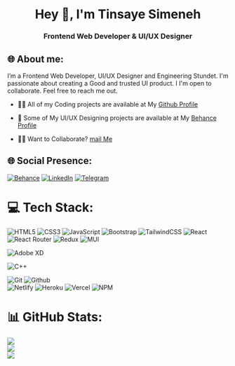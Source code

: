 <h1 align="center">Hey 👋, I'm Tinsaye Simeneh </h1>
<h3 align="center">Frontend Web Developer & UI/UX Designer</h3>

## 🌐 About me:
<p> I’m a Frontend Web Developer, UI/UX Designer and Engineering Stundet.
I'm passionate about creating a Good and trusted UI product. I
I'm open to collaborate. Feel free to reach me out. 
</p>

- 👨‍💻 All of my Coding projects are available at My [Github Profile](https://github.com/tinsaye-simeneh)<br>

- 👜 Some of My UI/UX Designing projects are available at My [Behance Profile](https://www.behance.net/tinsayesimeneh)<br>

- 🙋‍♂️ Want to Collaborate? [mail Me](mailto:tinsayesimeneh608@gmail.com)<br>

## 🌐 Social Presence:

[![Behance](https://img.shields.io/badge/Behance-1769ff?logo=behance&logoColor=white)](https://behance.net/tinsayesimeneh) [![LinkedIn](https://img.shields.io/badge/LinkedIn-%230077B5.svg?logo=linkedin&logoColor=white)](https://linkedin.com/in/tinsayesimeneh)
[![Telegram](https://img.shields.io/badge/Telegram-%230077B5.svg?logo=telegram&logoColor=white)](https://t.me/TinsayeSimeneh)

# 💻 Tech Stack:

![HTML5](https://img.shields.io/badge/html5-%23E34F26.svg?style=for-the-badge&logo=html5&logoColor=white) 
![CSS3](https://img.shields.io/badge/css3-%23E34F26.svg?style=for-the-badge&logo=css3&logoColor=white) 
![JavaScript](https://img.shields.io/badge/javascript-%23323330.svg?style=for-the-badge&logo=javascript&logoColor=%23F7DF1E)
![Bootstrap](https://img.shields.io/badge/bootstrap-%23563D7C.svg?style=for-the-badge&logo=bootstrap&logoColor=white) 
![TailwindCSS](https://img.shields.io/badge/tailwindcss-%2338B2AC.svg?style=for-the-badge&logo=tailwind-css&logoColor=white)
![React](https://img.shields.io/badge/react-%2320232a.svg?style=for-the-badge&logo=react&logoColor=%2361DAFB) ![React Router](https://img.shields.io/badge/React_Router-CA4245?style=for-the-badge&logo=react-router&logoColor=white) 
![Redux](https://img.shields.io/badge/redux-%23593d88.svg?style=for-the-badge&logo=redux&logoColor=white)
![MUI](https://img.shields.io/badge/MUI-%230081CB.svg?style=for-the-badge&logo=material-ui&logoColor=white) 


![Adobe XD](https://img.shields.io/badge/Adobe%20XD-470137?style=for-the-badge&logo=Adobe%20XD&logoColor=#FF61F6)

![C++](https://img.shields.io/badge/c++-%2300599C.svg?style=for-the-badge&logo=c%2B%2B&logoColor=white) 

![Git](https://img.shields.io/badge/git-%2300D8FF.svg?style=for-the-badge&logo=git&logoColor=white) ![Github](https://img.shields.io/badge/github-%2300D8FF.svg?style=for-the-badge&logo=github&logoColor=white)  
![Netlify](https://img.shields.io/badge/netlify-%23000000.svg?style=for-the-badge&logo=netlify&logoColor=#00C7B7) ![Heroku](https://img.shields.io/badge/heroku-%23430098.svg?style=for-the-badge&logo=heroku&logoColor=white) ![Vercel](https://img.shields.io/badge/vercel-%23000000.svg?style=for-the-badge&logo=vercel&logoColor=white) ![NPM](https://img.shields.io/badge/NPM-%23000000.svg?style=for-the-badge&logo=npm&logoColor=white) 



# 📊 GitHub Stats:

![](https://github-readme-stats.vercel.app/api?username=tinsaye-simeneh&theme=dark&hide_border=false&include_all_commits=false&count_private=true)<br/>
![](https://github-readme-streak-stats.herokuapp.com/?user=tinsaye-simeneh&theme=dark&hide_border=false)<br/>
![](https://github-readme-stats.vercel.app/api/top-langs/?username=tinsaye-simeneh&theme=dark&hide_border=false&include_all_commits=false&count_private=true&layout=compact)

